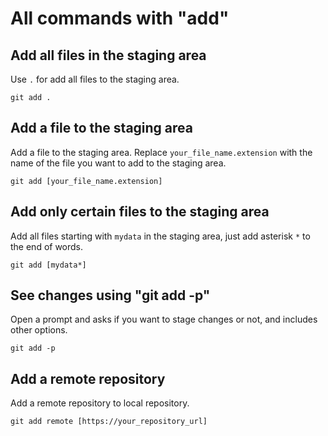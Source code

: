 # All commands with "add"

## Add all files in the staging area

Use `.`  for add all files to the staging area.

`git add .`

## Add a file to the staging area

Add a file to the staging area. Replace `your_file_name.extension` with the name of the file you want to add to the staging area.

`git add [your_file_name.extension]`

## Add only certain files to the staging area

Add all files starting with `mydata` in the staging area, just add asterisk `*` to the end of words.

`git add [mydata*]`

## See changes using "git add -p"

Open a prompt and asks if you want to stage changes or not, and includes other options.

`git add -p`

## Add a remote repository

Add a remote repository to local repository.

`git add remote [https://your_repository_url]`
